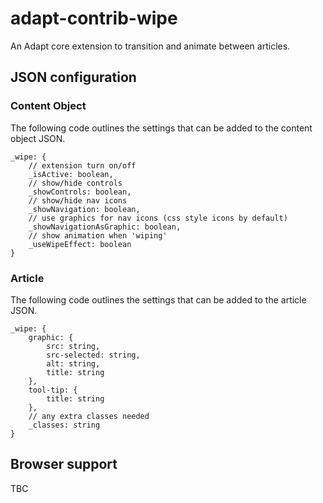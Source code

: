 adapt-contrib-wipe
==================

An Adapt core extension to transition and animate between articles.

JSON configuration
------------------

### Content Object

The following code outlines the settings that can be added to the content object JSON.

```
_wipe: {
	// extension turn on/off
	_isActive: boolean, 
	// show/hide controls
	_showControls: boolean, 
	// show/hide nav icons
	_showNavigation: boolean, 
	// use graphics for nav icons (css style icons by default)
	_showNavigationAsGraphic: boolean, 
	// show animation when 'wiping'
	_useWipeEffect: boolean
}
```

### Article

The following code outlines the settings that can be added to the article JSON.

```
_wipe: {
	graphic: {
		src: string,
		src-selected: string,
		alt: string,
		title: string
	}, 
	tool-tip: {
		title: string
	}, 
	// any extra classes needed
	_classes: string
}
```

Browser support
---------------
TBC
